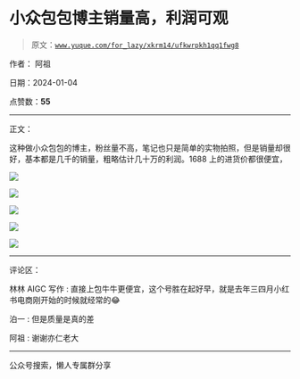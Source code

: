 # 小众包包博主销量高，利润可观

> 原文：[`www.yuque.com/for_lazy/xkrm14/ufkwrpkh1qq1fwg8`](https://www.yuque.com/for_lazy/xkrm14/ufkwrpkh1qq1fwg8)

作者： 阿祖

日期：2024-01-04

点赞数：**55**

* * *

正文：

这种做小众包包的博主，粉丝量不高，笔记也只是简单的实物拍照，但是销量却很好，基本都是几千的销量，粗略估计几十万的利润。1688 上的进货价都很便宜，

![](img/c15acb2e6c0f92fe2830d7b83cf609c8.png)

![](img/157d202271732af2caee21b4b6edbacf.png)

![](img/b5329b86ee5325039ce81877c7097ef9.png)

![](img/b31196dc648f8cd44cbf676c7f582be6.png)

![](img/4ec311ee709bae4aaae175c61113b892.png)

* * *

评论区：

林林 AIGC 写作 : 直接上包牛牛更便宜，这个号胜在起好早，就是去年三四月小红书电商刚开始的时候就经常的😂

泊一 : 但是质量是真的差

阿祖 : 谢谢亦仁老大

* * *

公众号搜索，懒人专属群分享